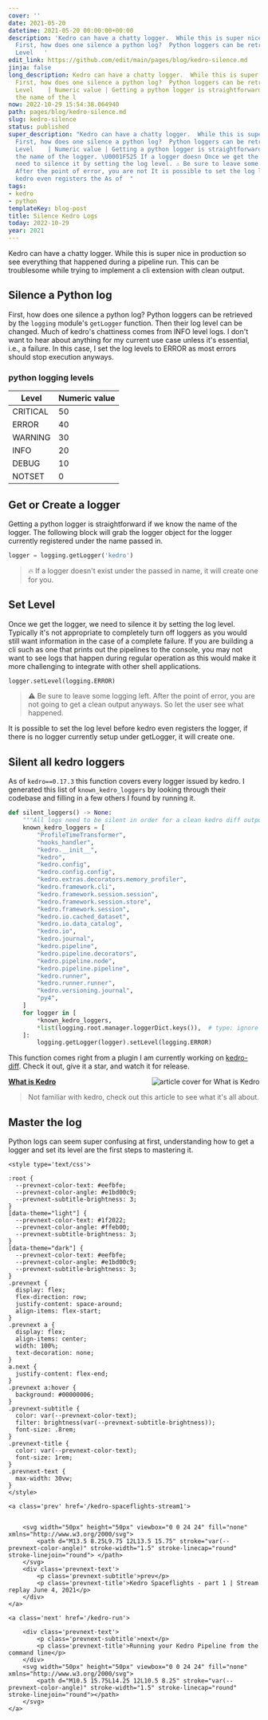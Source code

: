 ```yaml
---
cover: ''
date: 2021-05-20
datetime: 2021-05-20 00:00:00+00:00
description: 'Kedro can have a chatty logger.  While this is super nice in production
  First, how does one silence a python log?  Python loggers can be retrieved by |
  Level   '
edit_link: https://github.com/edit/main/pages/blog/kedro-silence.md
jinja: false
long_description: Kedro can have a chatty logger.  While this is super nice in production
  First, how does one silence a python log?  Python loggers can be retrieved by |
  Level    | Numeric value | Getting a python logger is straightforward if we know
  the name of the l
now: 2022-10-29 15:54:38.064940
path: pages/blog/kedro-silence.md
slug: kedro-silence
status: published
super_description: "Kedro can have a chatty logger.  While this is super nice in production
  First, how does one silence a python log?  Python loggers can be retrieved by |
  Level    | Numeric value | Getting a python logger is straightforward if we know
  the name of the logger. \U0001F525 If a logger doesn Once we get the logger, we
  need to silence it by setting the log level. ⚠ Be sure to leave some logging left.
  After the point of error, you are not It is possible to set the log level before
  kedro even registers the As of  "
tags:
- kedro
- python
templateKey: blog-post
title: Silence Kedro Logs
today: 2022-10-29
year: 2021
---
```


Kedro can have a chatty logger.  While this is super nice in production
so see everything that happened during a pipeline run. This can be troublesome
while trying to implement a cli extension with clean output.

## Silence a Python log

First, how does one silence a python log?  Python loggers can be retrieved by
the `logging` module's `getLogger` function. Then their log level can be
changed.  Much of kedro's chattiness comes from INFO level logs.  I don't want
to hear about anything for my current use case unless it's essential, i.e., a
failure.  In this case, I set the log levels to ERROR as most errors should
stop execution anyways.


### python logging levels


| Level    | Numeric value |
|----------|---------------|
| CRITICAL | 50            |
| ERROR    | 40            |
| WARNING  | 30            |
| INFO     | 20            |
| DEBUG    | 10            |
| NOTSET   | 0             |


## Get or Create a logger

Getting a python logger is straightforward if we know the name of the logger.
The following block will grab the logger object for the logger currently
registered under the name passed in.

``` python
logger = logging.getLogger('kedro')
```

> 🔥 If a logger doesn't exist under the passed in name, it will create one for you.

## Set Level

Once we get the logger, we need to silence it by setting the log level.
Typically it's not appropriate to completely turn off loggers as you would still
want information in the case of a complete failure.  If you are building
a cli such as one that prints out the pipelines to the console, you may not want
to see logs that happen during regular operation as this would make it more
challenging to integrate with other shell applications.

``` python 
logger.setLevel(logging.ERROR)
```

> ⚠ Be sure to leave some logging left. After the point of error, you are not
> going to get a clean output anyways.  So let the user see what happened.

It is possible to set the log level before kedro even registers the
logger, if there is no logger currently setup under getLogger, it will create
one.

## Silent all kedro loggers

As of `kedro==0.17.3` this function covers every logger issued by
kedro.  I generated this list of `known_kedro_loggers` by looking through their
codebase and filling in a few others I found by running it.

``` python
def silent_loggers() -> None:
    """All logs need to be silent in order for a clean kedro diff output."""
    known_kedro_loggers = [
        "ProfileTimeTransformer",
        "hooks_handler",
        "kedro.__init__",
        "kedro",
        "kedro.config",
        "kedro.config.config",
        "kedro.extras.decorators.memory_profiler",
        "kedro.framework.cli",
        "kedro.framework.session.session",
        "kedro.framework.session.store",
        "kedro.framework.session",
        "kedro.io.cached_dataset",
        "kedro.io.data_catalog",
        "kedro.io",
        "kedro.journal",
        "kedro.pipeline",
        "kedro.pipeline.decorators",
        "kedro.pipeline.node",
        "kedro.pipeline.pipeline",
        "kedro.runner",
        "kedro.runner.runner",
        "kedro.versioning.journal",
        "py4",
    ]
    for logger in [
        *known_kedro_loggers,
        *list(logging.root.manager.loggerDict.keys()),  # type: ignore
    ]:
        logging.getLogger(logger).setLevel(logging.ERROR)
```

This function comes right from a plugin I am currently working on
[kedro-diff](https://github.com/WaylonWalker/kedro-diff).  Check it out, give
it a star, and watch it for release.



<div class="onelinelink-wrapper">
    <a class="onelinelink" href="https://waylonwalker.com/what-is-kedro/">
        <img style="float: right;" align='right' src="https://covers.waylonwalker.com/what-is-kedro.jpg" alt="article cover for What is Kedro"/>
        <p><strong>What is Kedro</strong></p>
    </a>
</div>


> Not familiar with kedro, check out this article to see what it's all about.

## Master the log

Python logs can seem super confusing at first, understanding how to get a
logger and set its level are the first steps to mastering it.
<div class='prevnext'>

    <style type='text/css'>

    :root {
      --prevnext-color-text: #eefbfe;
      --prevnext-color-angle: #e1bd00c9;
      --prevnext-subtitle-brightness: 3;
    }
    [data-theme="light"] {
      --prevnext-color-text: #1f2022;
      --prevnext-color-angle: #ffeb00;
      --prevnext-subtitle-brightness: 3;
    }
    [data-theme="dark"] {
      --prevnext-color-text: #eefbfe;
      --prevnext-color-angle: #e1bd00c9;
      --prevnext-subtitle-brightness: 3;
    }
    .prevnext {
      display: flex;
      flex-direction: row;
      justify-content: space-around;
      align-items: flex-start;
    }
    .prevnext a {
      display: flex;
      align-items: center;
      width: 100%;
      text-decoration: none;
    }
    a.next {
      justify-content: flex-end;
    }
    .prevnext a:hover {
      background: #00000006;
    }
    .prevnext-subtitle {
      color: var(--prevnext-color-text);
      filter: brightness(var(--prevnext-subtitle-brightness));
      font-size: .8rem;
    }
    .prevnext-title {
      color: var(--prevnext-color-text);
      font-size: 1rem;
    }
    .prevnext-text {
      max-width: 30vw;
    }
    </style>
    
    <a class='prev' href='/kedro-spaceflights-stream1'>
    

        <svg width="50px" height="50px" viewbox="0 0 24 24" fill="none" xmlns="http://www.w3.org/2000/svg">
            <path d="M13.5 8.25L9.75 12L13.5 15.75" stroke="var(--prevnext-color-angle)" stroke-width="1.5" stroke-linecap="round" stroke-linejoin="round"> </path>
        </svg>
        <div class='prevnext-text'>
            <p class='prevnext-subtitle'>prev</p>
            <p class='prevnext-title'>Kedro Spaceflights - part 1 | Stream replay June 4, 2021</p>
        </div>
    </a>
    
    <a class='next' href='/kedro-run'>
    
        <div class='prevnext-text'>
            <p class='prevnext-subtitle'>next</p>
            <p class='prevnext-title'>Running your Kedro Pipeline from the command line</p>
        </div>
        <svg width="50px" height="50px" viewbox="0 0 24 24" fill="none" xmlns="http://www.w3.org/2000/svg">
            <path d="M10.5 15.75L14.25 12L10.5 8.25" stroke="var(--prevnext-color-angle)" stroke-width="1.5" stroke-linecap="round" stroke-linejoin="round"></path>
        </svg>
    </a>
  </div>